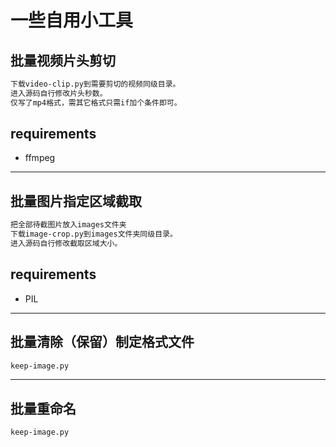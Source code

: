 # 一些自用小工具

##  批量视频片头剪切
```bash
下载video-clip.py到需要剪切的视频同级目录。
进入源码自行修改片头秒数。
仅写了mp4格式，需其它格式只需if加个条件即可。
```

## requirements
* ffmpeg

----

##  批量图片指定区域截取
```bash
把全部待截图片放入images文件夹
下载image-crop.py到images文件夹同级目录。
进入源码自行修改截取区域大小。
```

## requirements
* PIL

---

## 批量清除（保留）制定格式文件
```bash
keep-image.py
```

---

## 批量重命名
```bash
keep-image.py
```